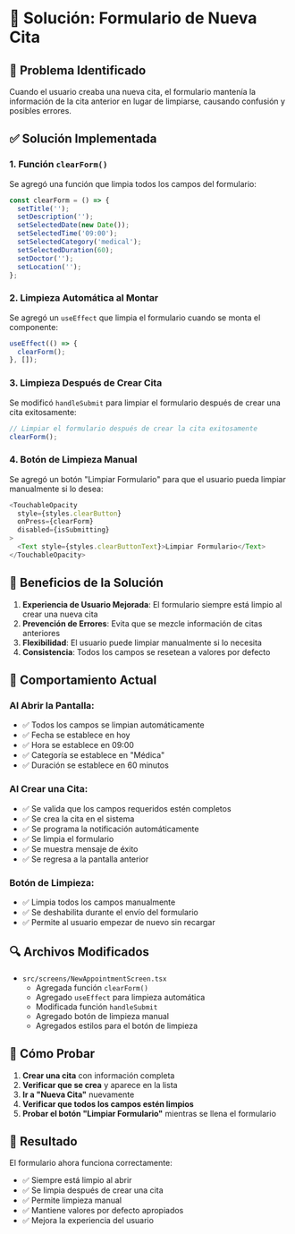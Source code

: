 # 🔧 Solución: Formulario de Nueva Cita

## 🐛 Problema Identificado

Cuando el usuario creaba una nueva cita, el formulario mantenía la información de la cita anterior en lugar de limpiarse, causando confusión y posibles errores.

## ✅ Solución Implementada

### 1. **Función `clearForm()`**
Se agregó una función que limpia todos los campos del formulario:

```typescript
const clearForm = () => {
  setTitle('');
  setDescription('');
  setSelectedDate(new Date());
  setSelectedTime('09:00');
  setSelectedCategory('medical');
  setSelectedDuration(60);
  setDoctor('');
  setLocation('');
};
```

### 2. **Limpieza Automática al Montar**
Se agregó un `useEffect` que limpia el formulario cuando se monta el componente:

```typescript
useEffect(() => {
  clearForm();
}, []);
```

### 3. **Limpieza Después de Crear Cita**
Se modificó `handleSubmit` para limpiar el formulario después de crear una cita exitosamente:

```typescript
// Limpiar el formulario después de crear la cita exitosamente
clearForm();
```

### 4. **Botón de Limpieza Manual**
Se agregó un botón "Limpiar Formulario" para que el usuario pueda limpiar manualmente si lo desea:

```typescript
<TouchableOpacity
  style={styles.clearButton}
  onPress={clearForm}
  disabled={isSubmitting}
>
  <Text style={styles.clearButtonText}>Limpiar Formulario</Text>
</TouchableOpacity>
```

## 🎯 Beneficios de la Solución

1. **Experiencia de Usuario Mejorada**: El formulario siempre está limpio al crear una nueva cita
2. **Prevención de Errores**: Evita que se mezcle información de citas anteriores
3. **Flexibilidad**: El usuario puede limpiar manualmente si lo necesita
4. **Consistencia**: Todos los campos se resetean a valores por defecto

## 📱 Comportamiento Actual

### Al Abrir la Pantalla:
- ✅ Todos los campos se limpian automáticamente
- ✅ Fecha se establece en hoy
- ✅ Hora se establece en 09:00
- ✅ Categoría se establece en "Médica"
- ✅ Duración se establece en 60 minutos

### Al Crear una Cita:
- ✅ Se valida que los campos requeridos estén completos
- ✅ Se crea la cita en el sistema
- ✅ Se programa la notificación automáticamente
- ✅ Se limpia el formulario
- ✅ Se muestra mensaje de éxito
- ✅ Se regresa a la pantalla anterior

### Botón de Limpieza:
- ✅ Limpia todos los campos manualmente
- ✅ Se deshabilita durante el envío del formulario
- ✅ Permite al usuario empezar de nuevo sin recargar

## 🔍 Archivos Modificados

- `src/screens/NewAppointmentScreen.tsx`
  - Agregada función `clearForm()`
  - Agregado `useEffect` para limpieza automática
  - Modificada función `handleSubmit`
  - Agregado botón de limpieza manual
  - Agregados estilos para el botón de limpieza

## 🧪 Cómo Probar

1. **Crear una cita** con información completa
2. **Verificar que se crea** y aparece en la lista
3. **Ir a "Nueva Cita"** nuevamente
4. **Verificar que todos los campos estén limpios**
5. **Probar el botón "Limpiar Formulario"** mientras se llena el formulario

## 🎉 Resultado

El formulario ahora funciona correctamente:
- ✅ Siempre está limpio al abrir
- ✅ Se limpia después de crear una cita
- ✅ Permite limpieza manual
- ✅ Mantiene valores por defecto apropiados
- ✅ Mejora la experiencia del usuario


